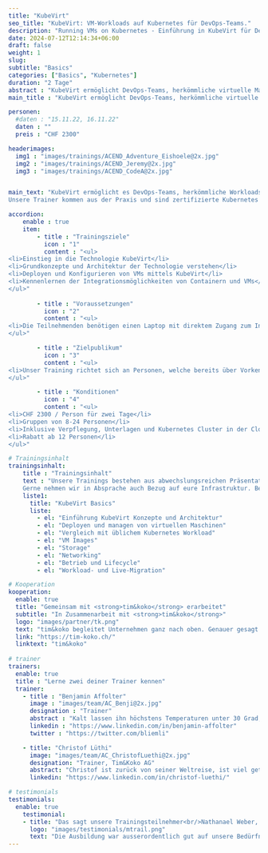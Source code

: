 ```yaml
---
title: "KubeVirt"
seo_title: "KubeVirt: VM-Workloads auf Kubernetes für DevOps-Teams."
description: "Running VMs on Kubernetes - Einführung in KubeVirt für DevOps Engineers"
date: 2024-07-12T12:14:34+06:00
draft: false
weight: 1
slug: 
subtitle: "Basics"
categories: ["Basics", "Kubernetes"]
duration: "2 Tage"
abstract : "KubeVirt ermöglicht DevOps-Teams, herkömmliche virtuelle Maschinen und nicht containerisierbare Workloads auf Kubernetes zu betreiben."
main_title : "KubeVirt ermöglicht DevOps-Teams, herkömmliche virtuelle Maschinen und nicht containerisierbare Workloads auf Kubernetes zu betreiben."

personen: 
  #daten : "15.11.22, 16.11.22"
  daten : ""
  preis : "CHF 2300"

headerimages:
  img1 : "images/trainings/ACEND_Adventure_Eishoele@2x.jpg"
  img2 : "images/trainings/ACEND_Jeremy@2x.jpg"
  img3 : "images/trainings/ACEND_CodeA@2x.jpg"


main_text: "KubeVirt ermöglicht es DevOps-Teams, herkömmliche Workloads von virtuellen Maschinen oder solche, die nicht leicht in Container umgewandelt werden können, auf Kubernetes zu betreiben. Dadurch können wir die Arbeitsweise für Container und virtuelle Maschinen vereinheitlichen und standardisierte Prozesse wie GitOps nutzen.\n\n 
Unsere Trainer kommen aus der Praxis und sind zertifizierte Kubernetes Administratoren."

accordion:
    enable : true
    item:
        - title : "Trainingsziele"
          icon : "1"
          content : "<ul>
<li>Einstieg in die Technologie KubeVirt</li>
<li>Grundkonzepte und Architektur der Technologie verstehen</li>
<li>Deployen und Konfigurieren von VMs mittels KubeVirt</li>
<li>Kennenlernen der Integrationsmöglichkeiten von Containern und VMs</li>
</ul>"
  
        - title : "Voraussetzungen"
          icon : "2"
          content : "<ul>
<li>Die Teilnehmenden benötigen einen Laptop mit direktem Zugang zum Internet</li>
</ul>"

        - title : "Zielpublikum"
          icon : "3"
          content : "<ul>
<li>Unser Training richtet sich an Personen, welche bereits über Vorkenntnisse im Bereich von Container und Container Plattformen verfügen und die Grundkonzepte von virtuellen Maschinen kennen.</li>
</ul>"

        - title : "Konditionen"
          icon : "4"
          content : "<ul>
<li>CHF 2300 / Person für zwei Tage</li>
<li>Gruppen von 8-24 Personen</li>
<li>Inklusive Verpflegung, Unterlagen und Kubernetes Cluster in der Cloud</li>
<li>Rabatt ab 12 Personen</li>
</ul>"

# Trainingsinhalt
trainingsinhalt: 
    title : "Trainingsinhalt"
    text : "Unsere Trainings bestehen aus abwechslungsreichen Präsentationen und hands-on Labs, um deren Inhalt auf spannende Art und Weise zu übermitteln.  
    Gerne nehmen wir in Absprache auch Bezug auf eure Infrastruktur. Bei Bedarf für weitere Inhalte können wir auf euren Wunsch hin Anpassungen vornehmen."
    liste1:
      title: "KubeVirt Basics"
      liste:
        - el: "Einführung KubeVirt Konzepte und Architektur"
        - el: "Deployen und managen von virtuellen Maschinen"
        - el: "Vergleich mit üblichem Kubernetes Workload"
        - el: "VM Images"
        - el: "Storage"
        - el: "Networking"
        - el: "Betrieb und Lifecycle"
        - el: "Workload- und Live-Migration"

# Kooperation
kooperation:
  enable: true
  title: "Gemeinsam mit <strong>tim&koko</strong> erarbeitet"
  subtitle: "In Zusammenarbeit mit <strong>tim&koko</strong>"
  logo: "images/partner/tk.png"
  text: "tim&koko begleitet Unternehmen ganz nach oben. Genauer gesagt: In die Cloud. Mit einer Beratung auf Augenhöhe und technologischen Lösungen, die ungenutztes Potenzial erschliessbar machen."
  link: "https://tim-koko.ch/"
  linktext: "tim&koko"
  
# trainer
trainers:
  enable: true
  title : "Lerne zwei deiner Trainer kennen"
  trainer:
    - title : "Benjamin Affolter"
      image : "images/team/AC_Benji@2x.jpg"
      designation : "Trainer"
      abstract : "Kalt lassen ihn höchstens Temperaturen unter 30 Grad, nicht aber neue Technologien oder die Bedürfnisse von Trainings-Teilnehmenden."
      linkedin : "https://www.linkedin.com/in/benjamin-affolter"
      twitter : "https://twitter.com/bliemli"

    - title: "Christof Lüthi"
      image: "images/team/AC_ChristofLuethi@2x.jpg"
      designation: "Trainer, Tim&Koko AG"
      abstract: "Christof ist zurück von seiner Weltreise, ist viel getaucht und hat unterschiedliche Kulturen kennengelernt. Mit frischem Geist und Neugier ist er nun auf Entdeckungsreise in der Cloud Native Welt."
      linkedin: "https://www.linkedin.com/in/christof-luethi/"    

# testimonials
testimonials:
  enable: true
    testimonial:
    - title: "Das sagt unsere Trainingsteilnehmer<br/>Nathanael Weber, Bern"
      logo: "images/testimonials/mtrail.png"
      text: "Die Ausbildung war ausserordentlich gut auf unsere Bedürfnisse zugeschnitten. Die praktischen Übungen waren gerade genug schwierig, dass sich noch weitere Fragen zu Helm ergeben haben und vom Referent kompetent beantwortet wurden. Herzlichen Dank acend für diese Erfahrung!"
---
```

